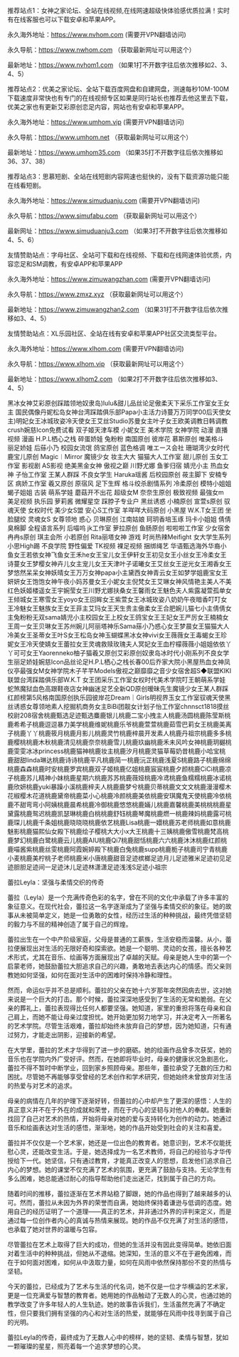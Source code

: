 推荐站点1：女神之家论坛、全站在线视频,在线网速超级快体验感优质拉满！实时有在线客服也可以下载安卓和苹果APP。

永久海外地址：https://www.nvhom.com (需要开VPN翻墙访问)

永久导航：https://www.nwhom.com （获取最新网址可以用这个）

最新地址：https://www.nvhom1.com （如果1打不开数字往后依次推移如2、3、4、5）

推荐站点2：优美之家论坛、全站下载百度网盘和自建网盘，测速每秒10M-100M下载速度非常快也有专门的在线视频专区如果是同行站长也推荐去他这里去下载，优美之家也有更新艾彩原创恋足内容，网站也有安卓和苹果APP。

永久海外地址：https://www.umhom.vip (需要开VPN翻墙访问)

永久导航：https://www.umhom.net （获取最新网址可以用这个）

最新地址：https://www.umhom35.com （如果35打不开数字往后依次推移如36、37、38）

推荐站点3：思慕短剧、全站在线短剧内容网速也挺快的，没有下载资源功能只能在线看短剧。

永久海外地址：https://www.simuduanju.com (需要开VPN翻墙访问)

永久导航：https://www.simufabu.com （获取最新网址可以用这个）

最新网址：https://www.simuduanju3.com （如果3打不开数字往后依次推移如4、5、6）

友情赞助站点：字母社区、全站可下载和在线视频、下载和在线网速体验优质，内容恋足和SM调教，有安卓APP和苹果APP

永久海外地址：https://www.zimuwangzhan.com (需要开VPN翻墙访问)

永久导航：https://www.zmxz.xyz （获取最新网址可以用这个）

最新地址：https://www.zimuwangzhan2.com （如果31打不开数字往后依次推移如3、4、5）

友情赞助站点：XL乐园社区、全站在线有安卓和苹果APP社区交流类型平台。

永久海外地址：https://www.xlhom.com (需要开VPN翻墙访问)

永久导航：https://www.xlhom.vip （获取最新网址可以用这个）

最新地址：https://www.xlhom2.com （如果2打不开数字往后依次推移如3、4、5）

黑冰女神艾彩原创踩踏领地奴隶岛)lulu&甜儿品丝论足傲柔天下采乐工作室女王女主 国民偶像丹妮松岛女神台湾踩踏俱乐部Papa小主活力诗蔓万万同学00后天使女主)明妃女王冰城玫姿冷天使女王艾丝Studio苏曼女主叶子女王欧美调教日韩调教crush婉慈Icon免费试看 双子姬天津车模 小妮女王 美术学院 女神学院 动漫 直播视频 漫画 H.P.L栖心之栈 碎蛋娇娃 兔粉粉 南国原创 彼岸花 慕斯原创 唯美格斗 丽足娇娃 后蕬小乃 校园女流氓 鸽宝原创 蓝色格调 唯エース会社 珊瑚湾少女时代 鹿宝儿原创 Magic︱Mirror 魔镜少女 妆主大大 猫猫大人工作室 甜儿原创 玉女工作室 影视剧 AS影视 绝美黑金女神 傲视之巅 川野尤娜 鱼爹归宿 婧児小主 热血女神 子怡工作室 王某人群踩 不良女学生 Haruka瑶酱 后校园原创 莜主脚下 安楠专区 病娇工作室 羲又原创 原宿风 足下生辉 格斗绞杀剧情系列 冷柔原创 模特小姐姐 蝎子姐姐 古装 萌系学娃 蘑菇开不出花 超级女M 奈奈生原创 极致视频 最強女m 美足视频 执乐园 萝莉酱 微耀星空 踩脖子专业户 黑丝诱惑 小楠原创 宣萱s原创 驭魂天使 女权时代 美少女S盟 安心S工作室 羊咩咩大码原创 小黑屋 W.K.T女王团 坐脸腿绞 灵魂女S 女尊领地 惑心 贝琳原创 江南姑娘 珂玥香培玉琢 玛卡小姐姐 倩倩臭棉脚 全程语言系列 后喵呜 jk工作室 萝拉原创 鱼肠原创 啦啦啦工作室 少女宿舍 冉冉s原创 琪主会所 小若原创 Rita丽塔女神 游戏 时尚热辣Meifight 女大学生系列 小思High踢 不良学院 野性偏爱 TK视频 裸足视频 捆绑绳艺 华语甄选海外华裔小鱼女王若依女神飞鱼女王禾he女王宝儿女王伊轩女王初见女王小丝女王冷柔女王诗蔓女王梦樱女神卉儿女主宠儿女王天津叶子诺曦女王艾丝女王逆光女王湘香女王梦悠然呆呆女神妖晴女王万万女神papa小主黛西女神青云女王如梦学姐鹿宝女王妍妍女王饱饱女神午夜小妈苏曼女王小妮女主倪梵女王艾琳女神风情艳主美人不美红色妖姬楼遥女王宇婉莹女王川野尤娜扶桑女王馨雨女王魅色夫人紫露凝萱孤单女王倾城女王寒雪女王yoyo女王回眸女王紫萱女王冰城玫姿八奶奶午夜暗香叮叮女王冷魅女王魅族女王女王菲主艾玛女王天生贵主傲柔女王合肥婉儿猫七小主倩倩女主兔粉粉无双sama婧児小主校园女王上校女王鸽宝女王王妃女王严厉女王楠楠女王周一女王贝琳女王苏州婉儿阿丽塔神乐Sama蕬小乃惑心女王梦晨女王猫猫大人冷美女王圣蒂女王叶S女王松岛女神玉蝴蝶黑冰女神vivi女王薇薇女王毒蝎女王珍妮女王冷天使婧女王蕾拉女王灵魂救赎玫瑰夫人冥妃女王血柠檬薇薇小姐姐依依丫丫可可女王Yaorenneko柚子猫羲又原创艾彩原创奴隶岛冰时代小刚系列不良女学生丽足娇娃婉慈Icon品丝论足H.P.L栖心之栈长春00后乔家大院小黑屋热血女神凤仪亭最强女M女神学院木子芊芊Models傲视之巅靡靡之音少女宿舍超S◆联盟KIKI联盟台湾踩踏俱乐部W.K.T 女王团采乐工作室女权时代美术学院叮王朝萌系学娃蛇煞魔狱血色高跟鞋夜店女神幽迷足艺全新QD原创暧昧先生魔镜少女王某人群踩红颜榜第5风格南国原创执乐园彼岸花Dream｜Girls明视界玉女工作室驭魂天使黑丝诱惑女尊领地素人挖掘机商务女主BiBi团靓女计划子怡工作室chnnsct1818摸丝校尉208宿舍桃鹿甄选足迹甄选麋鹿银儿桃鹿二宝小拽主人桃鹿汤圆桃鹿陈莹斯桃鹿希希子桃鹿逗逗暴力美学桃鹿维妮桃鹿乐爷桃鹿萱萱桃鹿茹雪巴莉女王桃鹿美离子桃鹿丫丫桃鹿筱月桃鹿月影儿桃鹿灵竹桃鹿梓晨开发素人桃鹿丹祖宗桃鹿多多桃鹿樱桃桃鹿木秋桃鹿清见桃鹿奈奈桃鹿雪儿桃鹿玖幽桃鹿禾未风吟女神桃鹿玥樾桃鹿雯雯冰冰princess桃鹿猫神桃鹿妆主桃鹿汐月桃鹿灵猫草莓奶昔桃鹿小哈宝桃鹿甜甜linda琳达桃鹿诗诗桃鹿平凡桃鹿简一桃鹿沅芷桃鹿浅夏S桃鹿路子桃鹿绵绵桃鹿森森桃鹿时安桃鹿罗宾桃鹿双子姬桃鹿亿姐桃鹿宸宸桃鹿夕颜桃鹿CiCi桃鹿凉子桃鹿苏儿精神小妹桃鹿星期六桃鹿苏苏桃鹿薇娅桃鹿冷鸢桃鹿鱼糯糯桃鹿冰诺桃鹿欣妍桃鹿yuki暴躁小溪桃鹿梓夫人桃鹿鹿梦兮桃鹿贝蒂桃鹿文文文桃鹿漫漫樱木花椒樱木花道桃鹿黛帝桃鹿菜小心桃鹿冷颜桃鹿美依桃鹿安琪魔鬼天使桃鹿冷依桃鹿不甜弯弯小阿姨桃鹿晨希桃鹿冷御桃鹿悠悠桃鹿婳儿桃鹿嘉馨桃鹿美桃桃桃鹿星黛露桃鹿鸳迟桃鹿凯瑟琳桃鹿白桃桃鹿舒钰桃鹿琴魔桃鹿燃一桃鹿辣妈桃鹿露可桃鹿琛儿桃鹿千条姐桃鹿晓晓晓桃鹿依艺桃鹿Lisa桃鹿一嬛桃鹿苏老师桃鹿如意桃鹿魅影桃鹿猫熙仙女殿下桃鹿绘子樱桃大大小x大王桃鹿十三姨桃鹿傲雪桃鹿梵高桃鹿梦幻桃鹿白鹭桃鹿云儿桃鹿AIU桃鹿Qi7桃鹿甜恬桃鹿六六桃鹿沐沐桃鹿红颜桃鹿喵酱紫桃鹿丝雯桃鹿阿霞婉婷殿下桃鹿白兔桃鹿supp桃鹿栀子桃鹿司宁青桃鹿小麦桃鹿美柠桃子老师桃鹿米小唐桃鹿甜音足迹槟榔足迹月儿足迹雅米足迹初见足迹胆胆足迹间一足迹沐儿足迹林潇潇足迹浅浅S足迹小祖宗



蕾拉Leyla：坚强与柔情交织的传奇

蕾拉（Leyla）是一个充满传奇色彩的名字，曾在不同的文化中承载了许多丰富的象征意义。在现代社会，蕾拉这一名字逐渐成为了坚强与柔情交织的象征。她的故事从未被简单定义，她是一位勇敢的女性，经历过生活的种种挑战，最终凭借坚韧的毅力与不屈的精神创造了属于自己的辉煌。

蕾拉出生在一个中产阶级家庭，父母是普通的工薪族，生活安稳而温馨。从小，蕾拉便展现出对生活的无限好奇和探索欲。她是一个聪明、灵动的女孩，擅长各种艺术形式，尤其在音乐、绘画等方面展现出了卓越的天赋。母亲是她人生中的第一个启蒙老师，她鼓励蕾拉大胆追求自己的兴趣，勇敢地去表达内心的情感。而父亲则教她如何坚强，如何在面对生活中的困难时保持冷静和理性。

然而，命运似乎并不总是顺利。蕾拉的父亲在她十六岁那年突然因病去世，这对她来说是一个巨大的打击。那个时候，蕾拉深深地感受到了生活的无常和脆弱。在父亲的葬礼上，蕾拉表现得比任何人都要坚强。她知道，家里的重担将落在母亲和自己肩上，而她不能让母亲过度担忧。她开始更加努力地学习，并决定考入一所著名的艺术学院。尽管生活艰难，蕾拉却始终未放弃自己的梦想，因为她知道，只有通过努力，才能走出阴影，迎接新的希望。

在大学里，蕾拉的艺术才华得到了进一步的磨砺。她的绘画作品曾多次获奖，她的音乐也在学院内外广受好评。然而，在她即将毕业时，母亲的健康状况急剧恶化，蕾拉不得不暂时中断学业，回到家乡照顾母亲。那些年，蕾拉承受了无数的压力和困扰。尽管她不再能够享受曾经的艺术创作和学术研究，但她始终未曾放弃对生活的热爱与对艺术的追求。

母亲的病情在几年的护理下逐渐好转，但蕾拉的心中却产生了更深的感悟：人生的真正意义并不在于外在的成就和荣誉，而在于内心的坚韧与对他人的奉献。她重新找回了自己对艺术的热情，开始将母亲对她的爱与支持转化为创作的动力。她通过音乐和绘画表达对生活的感悟，渐渐地，她的作品开始受到社会的关注和喜爱。

蕾拉并不仅仅是一个艺术家，她还是一位出色的教育者。她意识到，艺术不仅能抚慰心灵，还能改变生活。于是，她选择成为一名艺术教师，将自己的经验与才华传授给下一代。她坚信，只有通过教育，才能真正改变人的思想，启发他们追求自己内心的梦想。她的课堂不仅充满了艺术的氛围，更充满了鼓励与支持。无论学生有多么困难，她总能通过耐心的指导帮助他们走出迷茫，找到属于自己的方向。

随着时间的推移，蕾拉逐渐在艺术界站稳了脚跟，她的作品也得到了越来越多的认可。然而，蕾拉从未因为外界的荣誉而自满，她始终保持着谦逊与低调的态度。她用自己的经历证明了一个道理——真正的艺术，并非通过外界的评判来定义，而是通过每一位创作者内心的真诚与热情来展现。她的作品不仅充满了对生活的感悟，也承载了她对世界的温暖与包容。

尽管蕾拉在艺术上取得了巨大的成功，但她的生活并没有因此变得简单。她依旧面对着生活中的种种挑战，但她从不退缩。她深知，生活的意义不在于避免困难，而在于如何面对困难，如何从中汲取力量，如何在风雨中依然保持那份不变的热情与坚韧。

今天的蕾拉，已经成为了艺术与生活的代名词，她不仅是一位才华横溢的艺术家，更是一位充满爱与智慧的教育者。她用她的作品触动了无数人的心灵，也通过她的教学改变了许多年轻人的人生轨迹。她的故事告诉我们，生活虽然充满了不确定性，但只要我们拥有坚强的内心和对生活的热爱，就能够在风雨中找寻到属于自己的光明。

蕾拉Leyla的传奇，最终成为了无数人心中的榜样，她的坚韧、柔情与智慧，犹如一颗璀璨的星星，照亮着每一个追求梦想的心灵。

